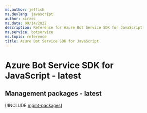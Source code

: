 ```yaml
---
ms.author: jeffish
ms.devlang: javascript
author: xirzec
ms.data: 09/14/2022
description: Reference for Azure Bot Service SDK for JavaScript
ms.service: botservice
ms.topic: reference
title: Azure Bot Service SDK for JavaScript
---
```

# Azure Bot Service SDK for JavaScript - latest

## Management packages - latest
[!INCLUDE [mgmt-packages](bot-service-mgmt-index.md)]